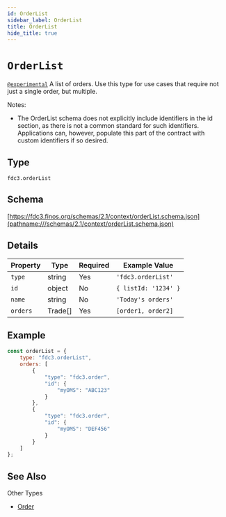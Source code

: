 ```yaml
---
id: OrderList
sidebar_label: OrderList
title: OrderList
hide_title: true
---
```

# `OrderList`

[`@experimental`](/docs/fdc3-compliance#experimental-features) A list of orders. Use this type for use cases that require not just a single order, but multiple.

Notes:

- The OrderList schema does not explicitly include identifiers in the id section, as there is not a common standard for such identifiers. Applications can, however, populate this part of the contract with custom identifiers if so desired.

## Type

`fdc3.orderList`

## Schema

[https://fdc3.finos.org/schemas/2.1/context/orderList.schema.json](pathname:///schemas/2.1/context/orderList.schema.json)

## Details

| Property     | Type       | Required | Example Value             |
|--------------|------------|----------|---------------------------|
| `type`       | string     | Yes      | `'fdc3.orderList'`        |
| `id`         | object     | No       | `{ listId: '1234' }` |
| `name`       | string     | No       | `'Today's orders'`    |
| `orders`     | Trade[]    | Yes      | `[order1, order2]`  |

## Example

```js
const orderList = {
    type: "fdc3.orderList",
    orders: [
        {
            "type": "fdc3.order",
            "id": {
                "myOMS": "ABC123"
            }
        },
        {
            "type": "fdc3.order",
            "id": {
                "myOMS": "DEF456"
            }
        }
    ]
};
```

## See Also

Other Types

- [Order](Order)
